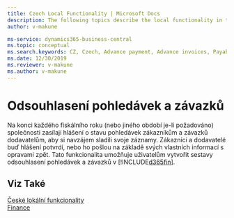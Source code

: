 ```yaml
---
title: Czech Local Functionality | Microsoft Docs
description: The following topics describe the local functionality in the Czech version of Business Central.
author: v-makune

ms-service: dynamics365-business-central
ms.topic: conceptual
ms.search.keywords: CZ, Czech, Advance payment, Advance invoices, Payables, Finance,  Cash, EET, Cash Desk
ms.date: 12/30/2019
ms.reviewer: v-makune
ms.author: v-makune
---
```



# Odsouhlasení pohledávek a závazků

Na konci každého fiskálního roku (nebo jiného období je-li požadováno) společnosti zasílají hlášení o stavu pohledávek zákazníkům a závazků dodavatelům, aby si navzájem sladili svoje záznamy. Zákazníci a dodavatelé buď hlášení potvrdí, nebo ho pošlou na základě svých vlastních informací s opravami zpět. Tato funkcionalita umožňuje uživatelům vytvořit sestavy odsouhlasení pohledávek a závazků v [!INCLUDE[d365fin](../../includes/d365fin_long_md.md)].

## Viz Také

[České lokální funkcionality](czech-local-functionality.md)  
[Finance](../../finance.md)